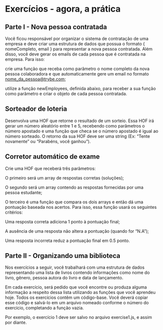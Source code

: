 # Exercícios - agora, a prática

## Parte I - Nova pessoa contratada


Você ficou responsável por organizar o sistema de contratação de uma empresa e deve criar uma estrutura de dados que possua o formato { nomeCompleto, email } para representar a nova pessoa contratada. Além disso, você deve gerar os emails de cada pessoa que é contratada na empresa. Para isso:

crie uma função que receba como parâmetro o nome completo da nova pessoa colaboradora e que automaticamente gere um email no formato nome_da_pessoa@trybe.com;

utilize a função newEmployees, definida abaixo, para receber a sua função como parâmetro e criar o objeto de cada pessoa contratada.

## Sorteador de loteria

Desenvolva uma HOF que retorne o resultado de um sorteio. Essa HOF irá gerar um número aleatório entre 1 e 5, recebendo como parâmetros o número apostado e uma função que checa se o número apostado é igual ao número sorteado. O retorno da sua HOF deve ser uma string (Ex: “Tente novamente” ou “Parabéns, você ganhou”).

## Corretor automático de exame

Crie uma HOF que receberá três parâmetros:

O primeiro será um array de respostas corretas (soluções);

O segundo será um array contendo as respostas fornecidas por uma pessoa estudante;

O terceiro é uma função que compara os dois arrays e então dá uma pontuação baseada nos acertos. Para isso, essa função usará os seguintes critérios:

Uma resposta correta adiciona 1 ponto à pontuação final;

A ausência de uma resposta não altera a pontuação (quando for “N.A”);

Uma resposta incorreta reduz a pontuação final em 0.5 ponto.

## Parte II - Organizando uma biblioteca

Nos exercícios a seguir, você trabalhará com uma estrutura de dados representando uma lista de livros contendo informações como nome do livro, gênero, pessoa autora do livro e data de lançamento.

Em cada exercício, será pedido que você encontre ou produza alguma informação a respeito dessa lista utilizando as funções que você aprendeu hoje. Todos os exercícios contêm um código-base. Você deverá copiar esse código e salvá-lo em um arquivo nomeado conforme o número do exercício, completando a função vazia.

Por exemplo, o exercício 1 deve ser salvo no arquivo exercise1.js, e assim por diante.